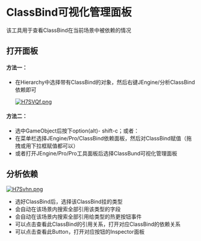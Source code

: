 # ClassBind可视化管理面板

该工具用于查看ClassBind在当前场景中被依赖的情况

## 打开面板

#### 方法一：

- 在Hierarchy中选择带有ClassBind的对象，然后右键JEngine/分析ClassBind依赖即可

  [![H7SVQf.png](https://s4.ax1x.com/2022/02/18/H7SVQf.png)](https://imgtu.com/i/H7SVQf)



#### 方法二：

- 选中GameObject后按下option(alt)- shift-c；或者：
- 在菜单栏选择JEngine/Pro/ClassBind依赖面板，然后对ClassBind赋值（拖拽或用下拉框赋值都可以）
- 或者打开JEngine/Pro/Pro工具面板后选择ClassBund可视化管理面板





## 分析依赖

[![H7Svhn.png](https://s4.ax1x.com/2022/02/18/H7Svhn.png)](https://imgtu.com/i/H7Svhn)

- 选好ClassBind后，选择该ClassBind挂的类型
- 会自动在该场景内搜索全部引用该类型的字段
- 会自动在该场景内搜索全部引用给类型的热更按钮事件
- 可以点击查看此ClassBind的引用关系，打开对应ClassBind的依赖关系
- 可以点击查看此Button，打开对应按钮的Inspector面板